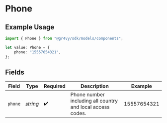 # Phone

## Example Usage

```typescript
import { Phone } from "@gr4vy/sdk/models/components";

let value: Phone = {
    phone: "15557654321",
};
```

## Fields

| Field                                                      | Type                                                       | Required                                                   | Description                                                | Example                                                    |
| ---------------------------------------------------------- | ---------------------------------------------------------- | ---------------------------------------------------------- | ---------------------------------------------------------- | ---------------------------------------------------------- |
| `phone`                                                    | *string*                                                   | :heavy_check_mark:                                         | Phone number including all country and local access codes. | 15557654321                                                |